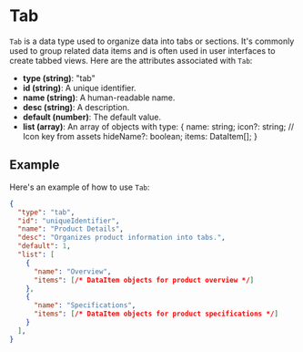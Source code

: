 # Tab

`Tab` is a data type used to organize data into tabs or sections. It's commonly used to group related data items and is often used in user interfaces to create tabbed views. Here are the attributes associated with `Tab`:

- **type (string)**: "tab"
- **id (string)**: A unique identifier.
- **name (string)**: A human-readable name.
- **desc (string)**: A description.
- **default (number)**: The default value.
- **list (array)**: An array of objects with type:
   {
		name: string;
		icon?: string; // Icon key from assets
		hideName?: boolean;
		items: DataItem[];
	}

## Example

Here's an example of how to use `Tab`:

```json
{
  "type": "tab",
  "id": "uniqueIdentifier",
  "name": "Product Details",
  "desc": "Organizes product information into tabs.",
  "default": 1,
  "list": [
    {
      "name": "Overview",
      "items": [/* DataItem objects for product overview */]
    },
    {
      "name": "Specifications",
      "items": [/* DataItem objects for product specifications */]
    }
  ],
}
